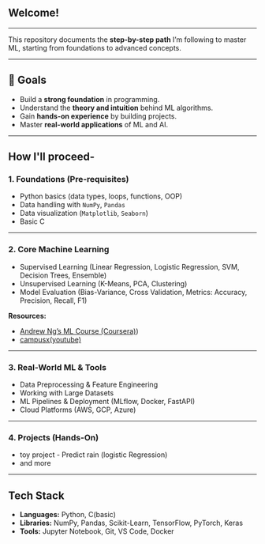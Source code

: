 

## Welcome! 

---

This repository documents the **step-by-step path** I’m following to master ML, starting from foundations to advanced concepts.

---

## 📍 Goals

* Build a **strong foundation** in programming.
* Understand the **theory and intuition** behind ML algorithms.
* Gain **hands-on experience** by building projects.
* Master **real-world applications** of ML and AI.

---

##  How I'll proceed-

### **1. Foundations (Pre-requisites)**

*  Python basics (data types, loops, functions, OOP)
*  Data handling with `NumPy`, `Pandas`
*  Data visualization (`Matplotlib`, `Seaborn`)
*  Basic C



---

### **2. Core Machine Learning**

* Supervised Learning (Linear Regression, Logistic Regression, SVM, Decision Trees, Ensemble)
* Unsupervised Learning (K-Means, PCA, Clustering)
* Model Evaluation (Bias-Variance, Cross Validation, Metrics: Accuracy, Precision, Recall, F1)

**Resources:**

* [Andrew Ng’s ML Course (Coursera)](https://www.coursera.org/specializations/machine-learning))
* [campusx(youtube)](https://www.youtube.com/playlist?list=PLKnIA16_Rmvbr7zKYQuBfsVkjoLcJgxHH)

---


### **3. Real-World ML & Tools**

* Data Preprocessing & Feature Engineering
* Working with Large Datasets
* ML Pipelines & Deployment (MLflow, Docker, FastAPI)
* Cloud Platforms (AWS, GCP, Azure)

---

### **4. Projects (Hands-On)**

* toy project - Predict rain (logistic Regression)
* and more

---

##  Tech Stack

* **Languages:** Python, C(basic)
* **Libraries:** NumPy, Pandas, Scikit-Learn, TensorFlow, PyTorch, Keras
* **Tools:** Jupyter Notebook, Git, VS Code, Docker


